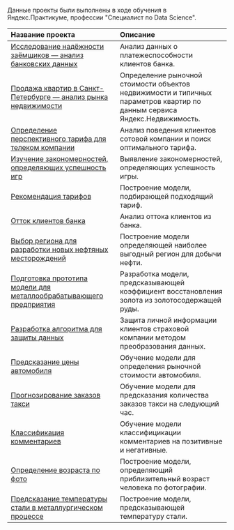 Данные проекты были выполнены в ходе обучения в Яндекс.Практикуме, профессии "Специалист по Data Science".

| Название проекта | Описание |
| :---------------------- | :---------------------- |
| [Исследование надёжности заёмщиков — анализ банковских данных](borrowers-reliability) | Анализ данных о платежеспособности клиентов банка. |
| [Продажа квартир в Санкт-Петербурге — анализ рынка недвижимости](apartments-sales) | Определение рыночной стоимости объектов недвижимости и типичных параметров квартир по данным сервиса Яндекс.Недвижимость. |
| [Определение перспективного тарифа для телеком компании](telecom-tariff) | Анализ поведения клиентов сотовой компании и поиск оптимального тарифа. |
| [Изучение закономерностей, определяющих успешность игр](games-historical-data) | Выявление закономерностей, определяющих успешность игры. |
| [Рекомендация тарифов](telecom-tariff-recomendation) | Построение модели, подбирающей подходящий тариф.  |
| [Отток клиентов банка](banl-clients-outflow) | Анализ оттока клиентов из банка. |
| [Выбор региона для разработки новых нефтяных месторождений](choosing-oil-field) | Построение модели определяющей наиболее выгодный регион для добычи нефти. |
| [Подготовка прототипа модели для металлообрабатывающего предприятия](model-for-metallworking) | Разработка модели, предсказывающей коэффициент восстановления золота из золотосодержащей руды. |
| [Разработка алгоритма для защиты данных](data-protection) | Защита личной информации клиентов страховой компании методом преобразования данных. |
| [Предсказание цены автомобиля](car-cost) | Обучение модели для определения рыночной стоимости автомобиля. |
| [Прогнозирование заказов такси](taxi-orders) | Обучение модели для предсказания количества заказов такси на следующий час. |
| [Классификация комментариев](toxic-comments) | Обучение модели классифицикации комментариев на позитивные и негативные. |
| [Определение возраста по фото](photo-age) | Построение модели, определяющий приблизительный возраст человека по фотографии. |
| [Предсказание температуры стали в металлургическом процессе](steel) | Построение модели, предсказывающей температуру стали. |

